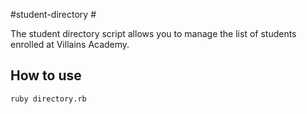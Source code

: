 #student-directory #

The student directory script allows you to manage the list of students enrolled
at Villains Academy.

## How to use ##

```shell
ruby directory.rb
```
